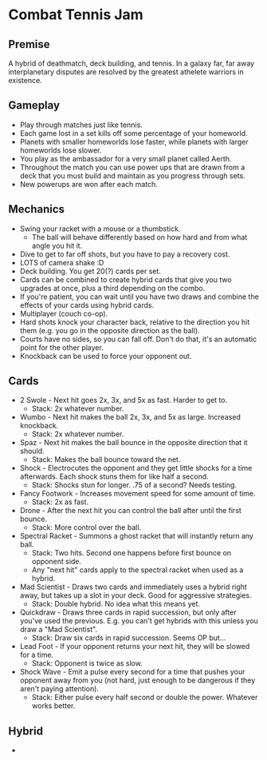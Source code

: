# Combat Tennis Jam

## Premise

A hybrid of deathmatch, deck building, and tennis. In a galaxy far, far away interplanetary disputes are resolved by the greatest athelete warriors in existence.

## Gameplay

- Play through matches just like tennis.
- Each game lost in a set kills off some percentage of your homeworld.
- Planets with smaller homeworlds lose faster, while planets with larger homeworlds lose slower.
- You play as the ambassador for a very small planet called Aerth.
- Throughout the match you can use power ups that are drawn from a deck that you must build and maintain as you progress through sets.
- New powerups are won after each match.

## Mechanics

- Swing your racket with a mouse or a thumbstick.
	- The ball will behave differently based on how hard and from what angle you hit it.
- Dive to get to far off shots, but you have to pay a recovery cost.
- LOTS of camera shake :D
- Deck building. You get 20(?) cards per set.
- Cards can be combined to create hybrid cards that give you two upgrades at once, plus a third depending on the combo.
- If you're patient, you can wait until you have two draws and combine the effects of your cards using hybrid cards.
- Multiplayer (couch co-op).
- Hard shots knock your character back, relative to the direction you hit them (e.g. you go in the opposite direction as the ball).
- Courts have no sides, so you can fall off. Don't do that, it's an automatic point for the other player.
- Knockback can be used to force your opponent out.

## Cards

- 2 Swole - Next hit goes 2x, 3x, and 5x as fast. Harder to get to.
	- Stack: 2x whatever number.
- Wumbo - Next hit makes the ball 2x, 3x, and 5x as large. Increased knockback.
	- Stack: 2x whatever number.
- Spaz - Next hit makes the ball bounce in the opposite direction that it should.
	- Stack: Makes the ball bounce toward the net.
- Shock - Electrocutes the opponent and they get little shocks for a time afterwards. Each shock stuns them for like half a second.
	- Stack: Shocks stun for longer. .75 of a second? Needs testing.
- Fancy Footwork - Increases movement speed for some amount of time.
	- Stack: 2x as fast.
- Drone - After the next hit you can control the ball after until the first bounce.
	- Stack: More control over the ball.
- Spectral Racket - Summons a ghost racket that will instantly return any ball.
	- Stack: Two hits. Second one happens before first bounce on opponent side.
	- Any "next hit" cards apply to the spectral racket when used as a hybrid.
- Mad Scientist - Draws two cards and immediately uses a hybrid right away, but takes up a slot in your deck. Good for aggressive strategies.
	- Stack: Double hybrid. No idea what this means yet.
- Quickdraw - Draws three cards in rapid succession, but only after you've used the previous. E.g. you can't get hybrids with this unless you draw a "Mad Scientist".
	- Stack: Draw six cards in rapid succession. Seems OP but...
- Lead Foot - If your opponent returns your next hit, they will be slowed for a time.
	- Stack: Opponent is twice as slow.
- Shock Wave - Emit a pulse every second for a time that pushes your opponent away from you (not hard, just enough to be dangerous if they aren't paying attention).
	- Stack: Either pulse every half second or double the power. Whatever works better.

## Hybrid

- 
